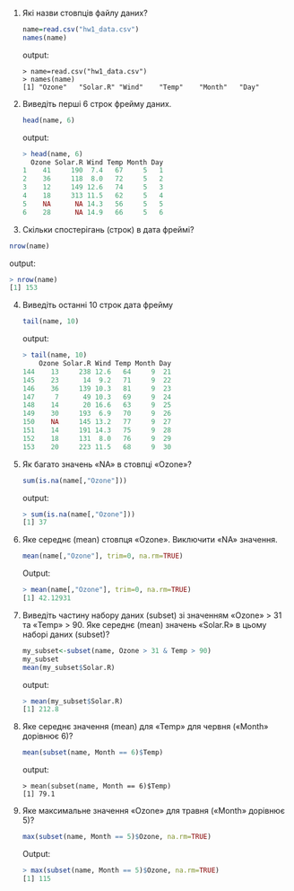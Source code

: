 1. Які назви стовпців файлу даних?

   ```R
   name=read.csv("hw1_data.csv")
   names(name)
   ```

   output:

   ```
   > name=read.csv("hw1_data.csv")
   > names(name)
   [1] "Ozone"   "Solar.R" "Wind"    "Temp"    "Month"   "Day" 
   ```

2. Виведіть перші 6 строк фрейму даних.

   ```R
   head(name, 6)
   ```

   output:

   ```R
   > head(name, 6)
     Ozone Solar.R Wind Temp Month Day
   1    41     190  7.4   67     5   1
   2    36     118  8.0   72     5   2
   3    12     149 12.6   74     5   3
   4    18     313 11.5   62     5   4
   5    NA      NA 14.3   56     5   5
   6    28      NA 14.9   66     5   6
   ```

3. Скільки спостерігань (строк) в дата фреймі?

   

```R
nrow(name)
```

output:

```R
> nrow(name)
[1] 153
```

4. Виведіть останні 10 строк дата фрейму

   ```R
   tail(name, 10)
   ```

   output:

   ```R
   > tail(name, 10)
       Ozone Solar.R Wind Temp Month Day
   144    13     238 12.6   64     9  21
   145    23      14  9.2   71     9  22
   146    36     139 10.3   81     9  23
   147     7      49 10.3   69     9  24
   148    14      20 16.6   63     9  25
   149    30     193  6.9   70     9  26
   150    NA     145 13.2   77     9  27
   151    14     191 14.3   75     9  28
   152    18     131  8.0   76     9  29
   153    20     223 11.5   68     9  30
   ```

5. Як багато значень «NA» в стовпці «Ozone»?

   ```R
   sum(is.na(name[,"Ozone"]))
   ```

   output:

   ```R
   > sum(is.na(name[,"Ozone"]))
   [1] 37
   ```

6. Яке середнє (mean) стовпця «Ozone». Виключити «NA» значення.

   ```R
   mean(name[,"Ozone"], trim=0, na.rm=TRUE)
   ```

   Output:

   ```R
   > mean(name[,"Ozone"], trim=0, na.rm=TRUE)
   [1] 42.12931
   ```

7. Виведіть частину набору даних (subset) зі значенням «Ozone» > 31 та «Temp» > 90. Яке середнє (mean) значень «Solar.R» в цьому наборі даних (subset)?

   ```R
   my_subset<-subset(name, Ozone > 31 & Temp > 90)
   my_subset
   mean(my_subset$Solar.R)
   ```

   output:

   ```R
   > mean(my_subset$Solar.R)
   [1] 212.8
   ```

8. Яке середнє значення (mean) для «Temp» для червня («Month» дорівнює 6)?

   ```R
   mean(subset(name, Month == 6)$Temp)
   ```

   output:

   ```
   > mean(subset(name, Month == 6)$Temp)
   [1] 79.1
   ```

9. Яке максимальне значення «Ozone» для травня («Month» дорівнює 5)?

   ```R
   max(subset(name, Month == 5)$Ozone, na.rm=TRUE)
   ```

   Output:

   ```R
   > max(subset(name, Month == 5)$Ozone, na.rm=TRUE)
   [1] 115
   ```

   